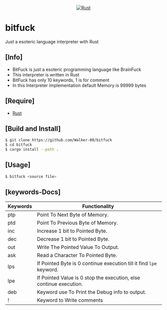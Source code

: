 <div align="center"> 

[![Rust](https://github.com/Walker-00/bitfuck/actions/workflows/rust.yml/badge.svg)](https://github.com/Walker-00/bitfuck/actions/workflows/rust.yml)

</div>

# bitfuck
Just a esoteric language interpreter with Rust

## [Info]

- BitFuck is just a esoteric programming language like BrainFuck
- This interpreter is written in Rust
- BitFuck has only 10 keywords, 1 is for comment
- In this Interpreter implementation default Memory is 99999 bytes

## [Require]

- [Rust](https://rust-lang.org)

## [Build and Install]

```sh
$ git clone https://github.com/Walker-00/bitfuck
$ cd bitfuck
$ cargo install --path .
```

## [Usage]

```sh
$ bitfuck <source file> 
```

## [keywords-Docs]

| Keywords | Functionality                                                       |
|----------|---------------------------------------------------------------------|
| ptp      | Point To Next Byte of Memory.                                       |
| ptd      | Point To Previous Byte of Memory.                                   |
| inc      | Increase 1 bit to Pointed Byte.                                     |
| dec      | Decrease 1 bit to Pointed Byte.                                     |
| out      | Write The Pointed Value To Output.                                  |
| ask      | Read a Character To Pointed Byte.                                   |
| lps      | If Pointed Byte is 0 continue execution till it find `lpe` keyword. |
| lpe      | If Pointed Value is 0 stop the execution, else continue execution.  |
| deb      | Keyword use To Print the Debug info to output.                      |
| !        | Keyword to Write comments                                           |
